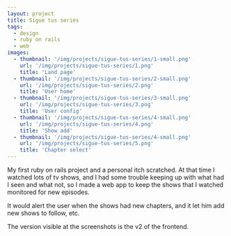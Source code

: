 ```yaml
---
layout: project
title: Sigue tus series
tags:
  - design
  - ruby on rails
  - web
images:
  - thumbnail: '/img/projects/sigue-tus-series/1-small.png'
    url: '/img/projects/sigue-tus-series/1.png'
    title: 'Land page'
  - thumbnail: '/img/projects/sigue-tus-series/2-small.png'
    url: '/img/projects/sigue-tus-series/2.png'
    title: 'User home'
  - thumbnail: '/img/projects/sigue-tus-series/3-small.png'
    url: '/img/projects/sigue-tus-series/3.png'
    title: 'User config'
  - thumbnail: '/img/projects/sigue-tus-series/4-small.png'
    url: '/img/projects/sigue-tus-series/4.png'
    title: 'Show add'
  - thumbnail: '/img/projects/sigue-tus-series/4-small.png'
    url: '/img/projects/sigue-tus-series/5.png'
    title: 'Chapter select'
---
```


My first ruby on rails project and a personal itch scratched.  At that time
I watched lots of tv shows, and I had some trouble keeping up with
what had I seen and what not, so I made a web app to keep the shows that
I watched monitored for new episodes.

It would alert the user when the shows had new chapters, and it let him add new
shows to follow, etc.

The version visible at the screenshots is the v2 of the frontend.

